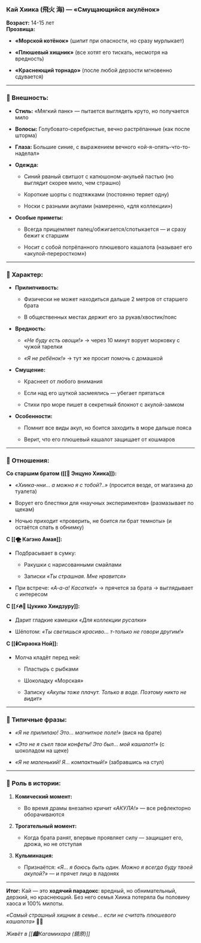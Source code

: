 ### **Кай Хиика (飛火 海) — «Смущающийся акулёнок»**

**Возраст:** 14-15 лет  
**Прозвища:**

- **«Морской котёнок»** (шипит при опасности, но сразу мурлыкает)
    
- **«Плюшевый хищник»** (все хотят его тискать, несмотря на вредность)
    
- **«Краснеющий торнадо»** (после любой дерзости мгновенно сдувается)
    

---

### **🌊 Внешность:**

- **Стиль:** «Мягкий панк» — пытается выглядеть круто, но получается мило
    
- **Волосы:** Голубовато-серебристые, вечно растрёпанные (как после шторма)
    
- **Глаза:** Большие синие, с выражением вечного «ой-я-опять-что-то-наделал»
    
- **Одежда:**
    
    - Синий рваный свитшот с капюшоном-акульей пастью (но выглядит скорее мило, чем страшно)
        
    - Короткие шорты с подтяжками (постоянно теряет одну)
        
    - Носки с разными акулами (намеренно, «для коллекции»)
        
- **Особые приметы:**
    
    - Всегда прищемляет палец/обжигается/спотыкается — и сразу бежит к старшим
        
    - Носит с собой потрёпанного плюшевого кашалота (называет его «акулой-переростком»)
        

---

### **🦈 Характер:**

- **Прилипчивость:**
    
    - Физически не может находиться дальше 2 метров от старшего брата
        
    - В общественных местах держит его за рукав/хвостик/пояс
        
- **Вредность:**
    
    - _«Не буду есть овощи!»_ → через 10 минут ворует морковку с чужой тарелки
        
    - _«Я не ребёнок!»_ → тут же просит помочь с домашкой
        
- **Смущение:**
    
    - Краснеет от любого внимания
        
    - Если над его шуткой засмеялись — убегает прятаться
        
    - Стихи про море пишет в секретный блокнот с акулой-замком
        
- **Особенности:**
    
    - Помнит все виды акул, но боится заходить в море дальше пояса
        
    - Верит, что его плюшевый кашалот защищает от кошмаров
        

---

### **💞 Отношения:**

**Со старшим братом ([[🎀 Энцуно Хиика]]):**

- _«Хиика-нни… а можно я с тобой?..»_ (просится везде, от магазина до туалета)
    
- Ворует его блестяки для «научных экспериментов» (размазывает по щекам)
    
- Ночью приходит «проверить, не боится ли брат темноты» (и остаётся спать в обнимку)
    

**С [[🌪️ Кагэно Амая]]:**

- Подбрасывает в сумку:
    
    - Ракушки с нарисованными смайлами
        
    - Записки _«Ты страшная. Мне нравится»_
        
- При встрече: _«А-а-а! Касатка!»_ → прячется за брата → выглядывает с интересом
    

**С [[⚡🔥🌙 Цукико Хиидзуру]]:**

- Дарит гладкие камешки _«Для коллекции русалки»_
    
- Шёпотом: _«Ты светишься красиво… т-только не говори другим!»_
    

**С [[🕯️Сираока Ной]]:**

- Молча кладёт перед ней:
    
    - Пластырь с рыбками
        
    - Шоколадку «Морская»
        
    - Записку _«Акулы тоже плачут. Только в воде. Поэтому никто не видит»_
        

---

### **🎤 Типичные фразы:**

- _«Я не прилипаю! Это… магнитное поле!»_ (вися на брате)
    
- _«Это не я съел твои конфеты! Это был… мой кашалот!»_ (с шоколадом на щеке)
    
- _«Я не маленький! Я… компактный!»_ (забравшись на стул)
    

---

### **🌊 Роль в истории:**

1. **Комический момент:**
    
    - Во время драмы внезапно кричит _«АКУЛА!»_ — все рефлекторно оборачиваются
        
2. **Трогательный момент:**
    
    - Когда брата ранят, впервые проявляет силу — защищает его, дрожа, но не отступая
        
3. **Кульминация:**
    
    - Признаётся: _«Я… я боюсь быть один. Можно я всегда буду твоей акулой?»_ — и прячет лицо в ладонях
        

---

**Итог:** Кай — это **ходячий парадокс**: вредный, но обнимательный, дерзкий, но краснеющий. Без него семья Хиика потеряла бы половину хаоса и 100% милоты.

_«Самый страшный хищник в семье… если не считать плюшевого кашалота»_ 🌊💙


_Живёт в [[🏙️Кагамихара (鏡原)]]_